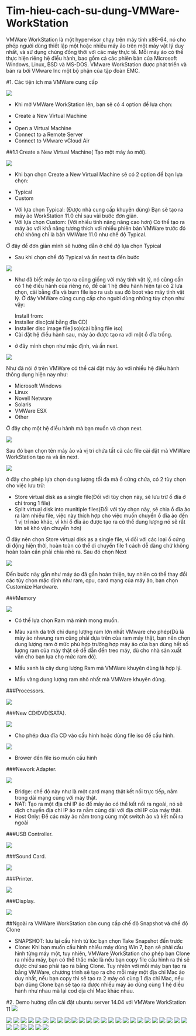 # Tim-hieu-cach-su-dung-VMWare-WorkStation


VMWare WorkStation là một hypervisor chạy trên máy tính x86-64, nó cho phép người dùng thiết lập một hoặc nhiều máy ảo trên một máy vật lý duy nhất, và sử dụng chúng đồng thời với các máy thực tế. Mỗi máy ảo có thể thực hiện riêng hệ điều hành, bao gồm cả các phiên bản của Microsoft Windows, Linux, BSD và MS-DOS. VMware WorkStation được phát triển và bán ra bới VMware Inc một bộ phận của tập đoàn EMC.


#1. Các tiện ích mà VMWare cung cấp

<img src="http://i.imgur.com/dAXbE5U.png">

- Khi mở VMWare WorkStation lên, bạn sẽ có 4 option để lựa chọn:
<ul>
<li>Create a New Virtual Machine<li/>
<li>Open a Virtual Machine</li>
<li>Connect to a Remote Server</li>
<li>Connect to VMware vCloud Air</li>
</ul>

##1.1 Create a New Virtual Machine( Tạo một máy ảo mới).

<img src="http://i.imgur.com/RuneMJL.png">

- Khi bạn chọn Create a New Virtual Machine sẽ có 2 option để bạn lựa chọn:
<ul>
<li>Typical</li>
<li>Custom</li>
</ul>

- Với lựa chọn Typical: (Được nhà cung cấp khuyên dùng) Bạn sẽ tạo ra máy ảo WorkStation 11.0 chỉ sau vài bước đơn giản.
- Với lựa chọn Custom: (Với nhiều tính năng nâng cao hơn) Có thể tạo ra máy ảo với khẳ năng tương thích với nhiều phiên bản VMWare trước đó chứ không chỉ là bản VMWare 11.0 như chế độ Typical.

Ở đây để đơn giản mình sẽ hướng dẫn ở chế độ lựa chọn Typical

- Sau khi chọn chế độ Typical và ấn next ta đến bước 

<img src="http://i.imgur.com/qHyitdo.png">

- Như đã biết máy ảo tạo ra cũng giống với máy tính vật lý, nó cũng cần có 1 hệ điều hành của riêng nó, để cài 1 hệ điều hành hiện tại có 2 lưa chọn, cài bằng đĩa và burn file iso ra usb sau đó boot vào máy tính vật lý. Ở đây VMWare cũng cung cấp cho người dùng những tùy chọn như vậy:
<ul>Install from:
<li>Installer disc(cài bằng đĩa CD)</li>
<li>Installer disc image file(iso)(cài bằng file iso)</li>
<li>Cài đặt hệ điều hành sau, máy ảo được tạo ra với một ổ đĩa trống.</li>
</ul>

- ở đây mình chọn như mặc định, và ấn next.

<img src="http://i.imgur.com/FXNYO94.png">

Như đã nói ở trên VMWare có thể cài đặt máy ảo với nhiều hệ điều hành thông dụng hiện nay như:
<ul>
<li>Microsoft Windows</li>
<li>Linux</li>
<li>Novell Netware</li>
<li>Solaris</li>
<li>VMWare ESX</li>
<li>Other</li>
</ul>

Ở đây chọ một hệ điều hành mà bạn muốn và chọn next.

<img src="http://i.imgur.com/uYPbvWQ.png">

Sau đó bạn chọn tên máy ảo và vị trí chứa tất cả các file cài đặt mà VMWare WorkStation tạo ra và ấn next.

<img src="http://i.imgur.com/iEdCOUK.png">

ở đây cho phép lựa chọn dung lượng tối đa mà ổ cứng chứa, có 2 tùy chọn cho việc lưu trữ:
<ul>
<li>Store virtual disk as a single file(Đối với tùy chọn này, sẽ lưu trữ ổ đĩa ở chỉ trong 1 file)</li>
<li>Split virtual disk into munltiple files(Đối với tùy chọn này, sẽ chia ổ đĩa ảo ra làm nhiều file, việc này thích hợp cho việc muốn chuyển ổ đĩa ảo đến 1 vị trí nào khác, vì khi ổ đĩa ảo được tạo ra có thể dung lượng nó sẽ rất lớn sẽ khó vận chuyển hơn)</li>
</ul>

Ở đây nên chọn Store virtual disk as a single file, vì đối với các loại ổ cứng di động hiện thời, hoàn toàn có thể di chuyển file 1 cách dễ dàng chứ không hoàn toàn cần phải chia nhỏ ra. Sau đó chọn Next

<img src="http://i.imgur.com/1ab23TR.png">

Đến bước này gần như máy ảo đã gần hoàn thiện, tuy nhiên có thể thay đổi các tùy chọn mặc định như ram, cpu, card mạng của máy ảo, bạn chọn Customize Hardware.

###Memory

<img src="http://i.imgur.com/TjNbXc6.png">

- Có thể lựa chọn Ram mà mình mong muốn.

- Màu xanh da trời chỉ dung lượng ram lớn nhất VMware cho phép(Dù là máy ảo nhwung ram cũng phải dựa trên của ram máy thật, bạn nên chọn dung lượng ram ở mức phù hợp trường hợp máy ảo của bạn dùng hết số lượng ram của máy thật sẽ dễ dẫn đến treo máy, dù cho nhà sản xuất vẫn cho bạn lựa chọ mức ram đó).
- Mầu xanh lá cây dung lượng Ram mà VMWare khuyên dùng là hợp lý.
- Mầu vàng dung lượng ram nhỏ nhất mà VMWare khuyên dùng.

###Processors.

<img src="http://i.imgur.com/dgyXyhB.png">

###New CD/DVD(SATA).

<img src="http://i.imgur.com/oVcGZJr.png">

- Cho phép đưa đĩa CD vào cấu hình hoặc dùng file iso để cấu hình.

<img src="http://i.imgur.com/UJFGkPs.png">

- Brower đến file iso muốn cấu hình

###Nework Adapter.

<img src="http://i.imgur.com/oc09ewI.png">

- Bridge: chế độ này như là một card mạng thật kết nối trực tiếp, nằm trong dải mạng cùng với máy thật.
- NAT: Tạo ra một địa chỉ IP ảo để máy ảo có thể kết nối ra ngoài, nó sẽ dịch chuyển địa chỉ IP ảo ra nằm cùng dải với địa chỉ IP của máy thật.
- Host Only: Để các máy ảo nằm trong cùng một switch ảo và kết nối ra ngoài

###USB Controller.

<img src="http://i.imgur.com/k4aQbdT.png">

###Sound Card.

<img src="http://i.imgur.com/b0XAzY2.png">

###Printer.

<img src="http://i.imgur.com/CI41sqO.png">

###Display.

<img src="http://i.imgur.com/FsDu2ZG.png">


##Ngoài ra VMWare WorkStation còn cung cấp chế độ Snapshot và chế độ Clone

- SNAPSHOT: lưu lại cấu hình từ lúc bạn chọn Take Snapshot đến trước
- Clone: Khi bạn muốn cấu hình nhiều máy dùng Win 7, bạn sẽ phải cấu hình từng máy một, tuy nhiên, VMWare WorkStation cho phép bạn Clone ra nhiều máy, bạn có thể thắc mắc là nếu bạn copy file cấu hình ra thì sẽ được chứ sao phải tạo ra bằng Clone. Tuy nhiên với mỗi máy bạn tạo ra bằng VMWare, chương trình sẽ tạo ra cho mỗi máy một địa chỉ Mac ảo duy nhất, nếu bạn copy thì sẽ tạo ra 2 máy có cùng 1 địa chỉ Mac, nếu bạn dùng Clone bạn sẽ tạo ra được nhiều máy ảo dùng cùng 1 hệ điều hành như nhau mà lại cod dịa chỉ Mac khác nhau.


#2. Demo hướng dẫn cài đặt ubuntu server 14.04 với VMWare WorkStation 11
<img src="http://i.imgur.com/fE0piAS.png">

<img src="http://i.imgur.com/rztzTdn.png">

<img src="http://i.imgur.com/VebkU3h.png">

<img src="http://i.imgur.com/5kixR98.png">

<img src="http://i.imgur.com/UZOH3GK.png">

<img src="http://i.imgur.com/Ea1B2pQ.png">

<img src="http://i.imgur.com/HKP88pH.png">

<img src="http://i.imgur.com/Bt4f8Ut.png">

<img src="http://i.imgur.com/WAwUUPC.png">

<img src="http://i.imgur.com/IV6ZXOT.png">

<img src="http://i.imgur.com/pgEHKC0.png">

<img src="http://i.imgur.com/Mv6d8Jo.png">

<img src="http://i.imgur.com/9BbxzEk.png">

<img src="http://i.imgur.com/6PPrXDw.png">

<img src="http://i.imgur.com/0aTHyZ5.png">

<img src="http://i.imgur.com/5aCNRjE.png">

<img src="http://i.imgur.com/d4yV9ga.png">

<img src="http://i.imgur.com/JRPOYBs.png">

<img src="http://i.imgur.com/WMRM1Rq.png">

<img src="http://i.imgur.com/fmvlH5T.png">

<img src="http://i.imgur.com/i8Ts3ll.png">

<img src="http://i.imgur.com/9PQTQb9.png">

<img src="http://i.imgur.com/vi1s7Ln.png">

<img src="http://i.imgur.com/muEddU2.png">

<img src="http://i.imgur.com/ddj2WuX.png">

<img src="http://i.imgur.com/Mo0SGkO.png">

<img src="http://i.imgur.com/SCQ4ct8.png">

<img src="http://i.imgur.com/Vg4OB4U.png">

<img src="http://i.imgur.com/9yX8alP.png">

<img src="http://i.imgur.com/0boasBN.png">

<img src="http://i.imgur.com/4thWr1d.png">

<img src="http://i.imgur.com/crGfk4M.png">
